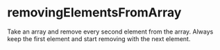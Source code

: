 # removingElementsFromArray
Take an array and remove every second element from the array. Always keep the first element and start removing with the next element.
